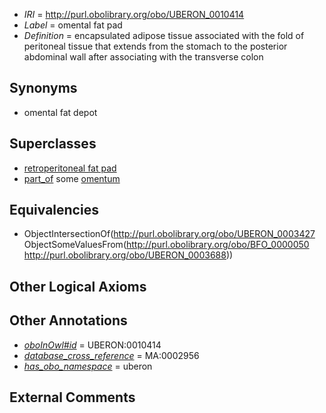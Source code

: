  * *IRI* = http://purl.obolibrary.org/obo/UBERON_0010414
 * *Label* = omental fat pad
 * *Definition* = encapsulated adipose tissue associated with the fold of peritoneal tissue that extends from the stomach to the posterior abdominal wall after associating with the transverse colon

## Synonyms

 * omental fat depot

## Superclasses

 * [retroperitoneal fat pad](../../UBERON/11/UBERON_0010411.md)
 * [part_of](../../BFO/50/BFO_0000050.md) some [omentum](../../UBERON/88/UBERON_0003688.md)

## Equivalencies

 * ObjectIntersectionOf(<http://purl.obolibrary.org/obo/UBERON_0003427> ObjectSomeValuesFrom(<http://purl.obolibrary.org/obo/BFO_0000050> <http://purl.obolibrary.org/obo/UBERON_0003688>))

## Other Logical Axioms


## Other Annotations

 * *[oboInOwl#id](../../id/oboInOwl#id.md)* = UBERON:0010414
 * *[database_cross_reference](../../ef/oboInOwl#hasDbXref.md)* = MA:0002956
 * *[has_obo_namespace](../../ce/oboInOwl#hasOBONamespace.md)* = uberon

## External Comments

